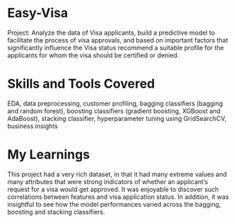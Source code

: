 # Easy-Visa
Project: Analyze the data of Visa applicants, build a predictive model to facilitate the process of visa approvals, and based on important factors that significantly influence the Visa status recommend a suitable profile for the applicants for whom the visa should be certified or denied.

# Skills and Tools Covered
EDA, data preprocessing, customer profiling, bagging classifiers (bagging and random forest), boosting classifiers (gradient boosting, XGBoost and AdaBoost), stacking classifier, hyperparameter tuning using GridSearchCV, business insights

# My Learnings
This project had a very rich dataset, in that it had many extreme values and many attributes that were strong indicators of whether an applicant’s request for a visa would get approved. It was enjoyable to discover such correlations between features and visa application status. In addition, it was insightful to see how the model performances varied across the bagging, boosting and stacking classifiers.
